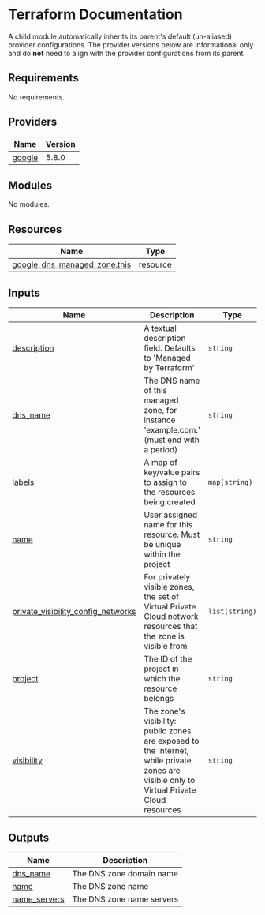 # Terraform Documentation

A child module automatically inherits its parent's default (un-aliased) provider configurations. The provider versions below are informational only and do **not** need to align with the provider configurations from its parent.

<!-- BEGINNING OF PRE-COMMIT-TERRAFORM DOCS HOOK -->
## Requirements

No requirements.

## Providers

| Name | Version |
|------|---------|
| <a name="provider_google"></a> [google](#provider\_google) | 5.8.0 |

## Modules

No modules.

## Resources

| Name | Type |
|------|------|
| [google_dns_managed_zone.this](https://registry.terraform.io/providers/hashicorp/google/latest/docs/resources/dns_managed_zone) | resource |

## Inputs

| Name | Description | Type | Default | Required |
|------|-------------|------|---------|:--------:|
| <a name="input_description"></a> [description](#input\_description) | A textual description field. Defaults to 'Managed by Terraform' | `string` | `null` | no |
| <a name="input_dns_name"></a> [dns\_name](#input\_dns\_name) | The DNS name of this managed zone, for instance 'example.com.' (must end with a period) | `string` | n/a | yes |
| <a name="input_labels"></a> [labels](#input\_labels) | A map of key/value pairs to assign to the resources being created | `map(string)` | `{}` | no |
| <a name="input_name"></a> [name](#input\_name) | User assigned name for this resource. Must be unique within the project | `string` | n/a | yes |
| <a name="input_private_visibility_config_networks"></a> [private\_visibility\_config\_networks](#input\_private\_visibility\_config\_networks) | For privately visible zones, the set of Virtual Private Cloud network resources that the zone is visible from | `list(string)` | `[]` | no |
| <a name="input_project"></a> [project](#input\_project) | The ID of the project in which the resource belongs | `string` | n/a | yes |
| <a name="input_visibility"></a> [visibility](#input\_visibility) | The zone's visibility: public zones are exposed to the Internet, while private zones are visible only to Virtual Private Cloud resources | `string` | n/a | yes |

## Outputs

| Name | Description |
|------|-------------|
| <a name="output_dns_name"></a> [dns\_name](#output\_dns\_name) | The DNS zone domain name |
| <a name="output_name"></a> [name](#output\_name) | The DNS zone name |
| <a name="output_name_servers"></a> [name\_servers](#output\_name\_servers) | The DNS zone name servers |
<!-- END OF PRE-COMMIT-TERRAFORM DOCS HOOK -->
